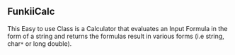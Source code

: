## FunkiiCalc ##


This Easy to use Class is a Calculator that evaluates an Input Formula in the form of a string and returns the formulas result in various forms (i.e string, char`*` or long double).